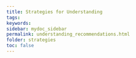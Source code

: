 ```yaml
---
title: Strategies for Understanding
tags: 
keywords: 
sidebar: mydoc_sidebar
permalink: understanding_recommendations.html
folder: strategies
toc: false
---
```






